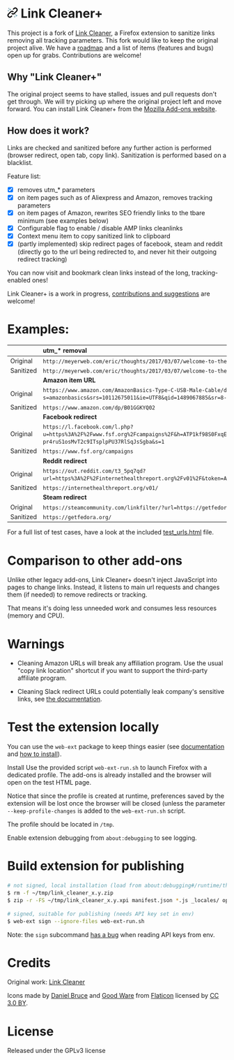 # ![Link Cleaner+](/assets/web-link-cleaned-thumb.png) Link Cleaner+

This project is a fork of [Link Cleaner](https://github.com/idlewan/link_cleaner), a Firefox extension to sanitize links removing all tracking parameters. This fork would like to keep the original project alive. We have a [roadmap](https://github.com/apiraino/link_cleaner/wiki) and a list of items (features and bugs) open up for grabs. Contributions are welcome!

## Why "Link Cleaner+"

The original project seems to have stalled, issues and pull requests don't get through. We will try picking up where the original project left and move forward. You can install Link Cleaner+ from the [Mozilla Add-ons website](https://addons.mozilla.org/en-US/firefox/addon/link-cleaner-plus/).

## How does it work?

Links are checked and sanitized before any further action is performed (browser redirect, open tab, copy link). Sanitization is performed based on a blacklist.

Feature list:
- [x] removes utm_* parameters
- [x] on item pages such as of Aliexpress and Amazon, removes tracking parameters
- [x] on item pages of Amazon, rewrites SEO friendly links to the tbare minimum (see examples below)
- [x] Configurable flag to enable / disable AMP links cleanlinks
- [x] Context menu item to copy sanitized link to clipboard
- [x] (partly implemented) skip redirect pages of facebook, steam and reddit (directly go to the url
being redirected to, and never hit their outgoing redirect tracking)

You can now visit and bookmark clean links instead of the long, tracking-enabled ones!

Link Cleaner+ is a work in progress, [contributions and suggestions](https://github.com/apiraino/link_cleaner/issues) are welcome!

# Examples:

|                | utm_* removal                                                                                                                                                                                                    |
| -              | :-                                                                                                                                                                                                               |
| Original  | `http://meyerweb.com/eric/thoughts/2017/03/07/welcome-to-the-grid/?utm_source=frontendfocus&utm_medium=email`                                                                                                    |
| Sanitized | `http://meyerweb.com/eric/thoughts/2017/03/07/welcome-to-the-grid`                                                                                                                                               |
|                | **Amazon item URL**                                                                                                                                                                                              |
| Original  | `https://www.amazon.com/AmazonBasics-Type-C-USB-Male-Cable/dp/B01GGKYQ02/ref=sr_1_1?s=amazonbasics&srs=10112675011&ie=UTF8&qid=1489067885&sr=8-1&keywords=usb-c`                                                 |
| Sanitized | `https://www.amazon.com/dp/B01GGKYQ02`                                                                                                                                                                           |
|                | **Facebook redirect**                                                                                                                                                                                            |
| Original  | `https://l.facebook.com/l.php?u=https%3A%2F%2Fwww.fsf.org%2Fcampaigns%2F&h=ATP1kf98S0FxqErjoW8VmdSllIp4veuH2_m1jl69sEEeLzUXbkNXrVnzRMp65r5vf21LJGTgJwR2b66m97zYJoXx951n-pr4ruS1osMvT2c9ITsplpPU37RlSqJsSgba&s=1` |
| Sanitized | `https://www.fsf.org/campaigns`                                                                                                                                                                                  |
|                | **Reddit redirect**                                                                                                                                                                                              |
| Original  | `https://out.reddit.com/t3_5pq7qd?url=https%3A%2F%2Finternethealthreport.org%2Fv01%2F&token=AQAAZV6JWHBBnIcVjV1wvxVg5gKyCQQSdUhGIvuEUmdPZhxhm8kH&app_name=reddit.com`                                            |
| Sanitized | `https://internethealthreport.org/v01/`                                                                                                                                                                          |
|                | **Steam redirect**                                                                                                                                                                                               |
| Original  | `https://steamcommunity.com/linkfilter/?url=https://getfedora.org/`                                                                                                                                              |
| Sanitized | `https://getfedora.org/`                                                                                                                                                                                         |


For a full list of test cases, have a look at the included [test_urls.html](https://github.com/apiraino/link_cleaner/blob/master/test_urls.html) file.

# Comparison to other add-ons

Unlike other legacy add-ons, Link Cleaner+ doesn't inject JavaScript into pages to change links. Instead, it listens to main url requests and changes them (if needed) to remove redirects or tracking.

That means it's doing less unneeded work and consumes less resources (memory and CPU).

# Warnings

- Cleaning Amazon URLs will break any affiliation program. Use the usual "copy link location" shortcut if you want to support the third-party affiliate program.

- Cleaning Slack redirect URLs could potentially leak company's sensitive links, see [the documentation](https://slack.com/intl/en-de/help/articles/115004155306#click-shared-links-with-caution).

# Test the extension locally

You can use the `web-ext` package to keep things easier (see [documentation](https://developer.mozilla.org/en-US/docs/Mozilla/Add-ons/WebExtensions/web-ext_command_reference#web-ext_sign) and [how to install](https://github.com/mozilla/web-ext)).

Install Use the provided script `web-ext-run.sh` to launch Firefox with a dedicated profile. The add-ons is already installed and the browser will open on the test HTML page.

Notice that since the profile is created at runtime, preferences saved by the extension will be lost once the browser will be closed (unless the parameter `--keep-profile-changes` is added to the `web-ext-run.sh` script.

The profile should be located in `/tmp`.

Enable extension debugging from `about:debugging` to see logging.

# Build extension for publishing
``` bash
# not signed, local installation (load from about:debugging#/runtime/this-firefox)
$ rm -f ~/tmp/link_cleaner_x.y.zip
$ zip -r -FS ~/tmp/link_cleaner_x.y.xpi manifest.json *.js _locales/ options/ assets/icon*
```

``` bash
# signed, suitable for publishing (needs API key set in env)
$ web-ext sign --ignore-files web-ext-run.sh
```

Note: the `sign` subcommand [has a bug](https://github.com/mozilla/web-ext/issues/793) when reading API keys from env.

# Credits

Original work: [Link Cleaner](https://github.com/idlewan/link_cleaner)

Icons made by [Daniel Bruce](https://www.flaticon.com/authors/daniel-bruce) and [Good Ware](https://www.flaticon.com/authors/good-ware) from [Flaticon](https://www.flaticon.com) licensed by [CC 3.0 BY](http://creativecommons.org/licenses/by/3.0).

# License

Released under the GPLv3 license
